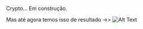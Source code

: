 Crypto... Em construção.

Mas até agora temos isso de resultado ->>
![Alt Text](https://im7.ezgif.com/tmp/ezgif-7-0f0892eb9869.gif)
